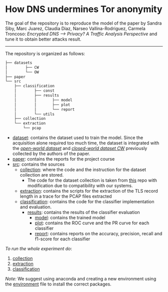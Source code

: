 # How DNS undermines Tor anonymity

The goal of the repository is to reproduce the model of the paper by Sandra Siby, Marc Juarez, Claudia Diaz,
Narseo Vallina-Rodriguez, Carmela Troncoso: _Encrypted DNS --> Privacy? A Traffic Analysis Perspective_ and tune it to
obtain better attacks result.

----- 
The repository is organized as follows:

``` bash
├── datasets
│        ├── CW
│        └── OW
├── paper
└── src
    ├── classification
    │        ├── const
    │        ├── results
    │        │       ├── model
    │        │       ├── plot
    │        │       └── report
    │        └── utils
    ├── collection
    └── extraction
        └── pcap
```
- [dataset](datasets): contains the dataset used to train the model. Since the acquisition alone required too much
  time, the dataset is integrated with
  the *[open-world dataset](https://github.com/spring-epfl/doh_traffic_analysis/tree/master/dataset/OW])*
  and *[closed-world dataset CW](https://github.com/spring-epfl/doh_traffic_analysis/tree/master/dataset/CW])*
  previously collected by the authors of the paper.
- [paper](paper): contains the reports for the project course
- [src](src): contains the sources
  - [collection](src/collection): where the code and the instruction for the dataset collection are stored.
      - The code for the dataset collection is taken from [this](https://github.com/spring-epfl/doh_traffic_analysis) repo
        with modification due to compatibility with our systems.
  - [extraction](src/extraction): contains the scripts for the extraction of the TLS record length in a trace for the PCAP
    files extracted
  - [classification](src/classification): contains the code for the classifier implementation and evaluation.
    - [results](src/classification/results): contains the results of the classifier evaluation
      - [model](src/classification/model): contains the trained model
      - [plot](src/classification/plot): contains the ROC curve and the PR curve for each classifier
      - [report](src/classification/report): contains reports on the accuracy, precision, recall and f1-score for each
        classifier

*To run the whole experiment do*:

1. [collection](/src/collection)
2. [extraction](/src/extraction)
3. [classification](/src/classification)

*Note:*
We suggest using anaconda and creating a new environment using the [environment](environment.yml) file to install the
correct packages.
